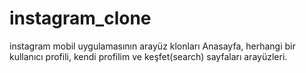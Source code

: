 # instagram_clone
instagram mobil uygulamasının arayüz klonları
Anasayfa, herhangi bir kullanıcı profili, kendi profilim ve keşfet(search) sayfaları arayüzleri.

